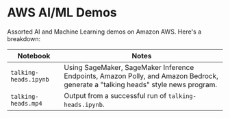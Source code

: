 # AWS AI/ML Demos

Assorted AI and Machine Learning demos on Amazon AWS. Here's a breakdown:

| Notebook | Notes |
| -------- | ----- |
| `talking-heads.ipynb` | Using SageMaker, SageMaker Inference Endpoints, Amazon Polly, and Amazon Bedrock, generate a "talking heads" style news program. |
| `talking-heads.mp4` | Output from a successful run of `talking-heads.ipynb`. |
